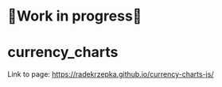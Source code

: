 # 🚧Work in progress🚧
# currency_charts
Link to page: https://radekrzepka.github.io/currency-charts-js/

